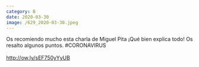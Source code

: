 ```yaml
--- 
category: B 
date: 2020-03-30 
image: /629_2020-03-30.jpeg 
--- 
```


Os recomiendo mucho esta charla de Miguel Pita ¡Qué bien explica todo! Os resalto algunos puntos. #CORONAVIRUS<br><br>http://ow.ly/sEF750yYyUB